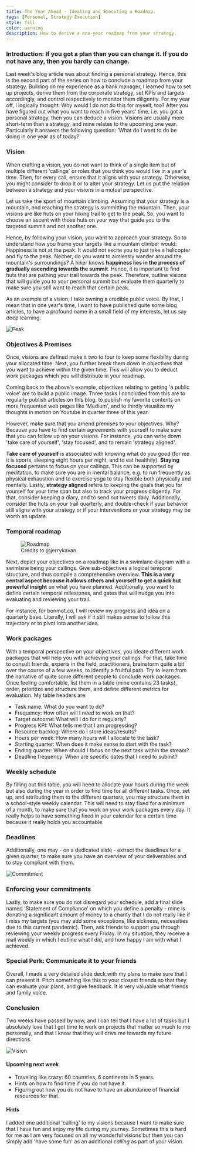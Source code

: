 ```yaml
---
title: The Year Ahead - Ideating and Executing a Roadmap. 
tags: [Personal, Strategy Execution]
style: fill
color: warning
description: How to derive a one-year roadmap from your strategy.
---
```

### Introduction: If you got a plan then you can change it. If you do not have any, then you hardly can change.

Last week's blog article was about finding a personal strategy. Hence, this is the second part of the series on how to conclude a roadmap from your strategy. Building on my experience as a bank manager, I learned how to set up projects, derive them from the corporate strategy, set KPIs and targets accordingly, and control respectively to monitor them diligently. For my year off, I logically thought: Why would I do not do this for myself, too?
After you have figured out what you want to reach in five years' time, i.e. you got a personal strategy, then you can deduce a vision. Visions are usually more short-term than a strategy, and mine relates to the upcoming one year. Particularly it answers the following question: 'What do I want to do be doing in one year as of today?'

### Vision

When crafting a vision, you do not want to think of a single item but of multiple different 'callings' or roles that you think you would like in a year's time. 
Then, for every call, ensure that it aligns with your strategy. Otherwise, you might consider to drop it or to alter your strategy. Let us put the relation between a strategy and your visions in a mutual perspective. 

Let us take the sport of mountain climbing. Assuming that your strategy is a mountain, and reaching the strategy is summitting the mountain. Then, your visions are like huts on your hiking trail to get to the peak. So, you want to choose an ascent with those huts on your way that guide you to the targeted summit and not another one.

Hence, by following your vision, you want to approach your strategy. So to understand how you frame your targets like a mountain climber would:
Happiness is not at the peak. It would not excite you to just take a helicopter and fly to the peak. Neither, do you want to aimlessly wander around the mountain's surroundings? A hiker knows __happiness lies in the process of gradually ascending towards the summit__. 
Hence, it is important to find huts that are pathing your trail towards the peak. Therefore, outline visions that will guide you to your personal summit but evaluate them quarterly to make sure you still want to reach that certain peak. 

As an example of a vision, I take owning a credible public voice. By that, I mean that in one year's time, I want to have published quite some blog articles, to have a profound name in a small field of my interests, let us say deep learning.

![Peak](https://images.unsplash.com/photo-1535224206242-487f7090b5bb?ixlib=rb-1.2.1&ixid=eyJhcHBfaWQiOjEyMDd9&auto=format&fit=crop&w=1350&q=80)

### Objectives & Premises 

Once, visions are defined make it two to four to keep some flexibility during your allocated time. Next, you further break them down in objectives that you want to achieve within the given time. This will allow you to deduct work packages which you will distribute in your roadmap. 

Coming back to the above's example, objectives relating to getting 'a public voice' are to build a public image. Three tasks I concluded from this are to regularly publish articles on this blog, to publish my favorite contents on more frequented web pages like 'Medium', and to thirdly visualize my thoughts in motion on Youtube in quarter three of this year.

However, make sure that you amend premises to your objectives. Why? Because you have to find certain agreements with yourself to make sure that you can follow up on your visions. For instance, you can write down 'take care of yourself', 'stay focused', and to remain 'strategy aligned'. 

__Take care of yourself__ is associated with knowing what do you good (for me it is sports, sleeping eight hours per night, and to eat healthily).
__Staying focused__ pertains to focus on your callings. This can be supported by meditation, to make sure you are in mental balance, e.g. to run frequently as physical exhaustion and to exercise yoga to stay flexible both physically and mentally.
Lastly, __strategy aligned__ refers to keeping the goals that you for yourself for your time span but also to track your progress diligently. For that, consider keeping a diary, and to send out tweets daily. Additionally, consider the huts on your trail quarterly, and double-check if your behavior still aligns with your strategy or if your interventions or your strategy may be worth an update.

### Temporal roadmap

<figure>
  <img src="https://images.unsplash.com/photo-1498637841888-108c6b723fcb?ixlib=rb-1.2.1&ixid=eyJhcHBfaWQiOjEyMDd9&auto=format&fit=crop&w=1491&q=80" alt="Roadmap"/>
  <figcaption>Credits to @jerrykavan.</figcaption>
</figure>

Next, depict your objectives on a roadmap like in a swimlane diagram with a swimlane being your callings. Give sub-objectives a logical temporal structure, and thus compile a comprehensive overview. **This is a very central aspect because it allows others and yourself to get a quick but powerful insight** on what you have planned. Additionally, you want to define certain temporal milestones, and gates that will nudge you into evaluating and reviewing your trail. 

For instance, for bonmot.co, I will review my progress and idea on a quarterly base. Literally, I will ask if it still makes sense to follow this trajectory or to pivot into another idea. 

### Work packages

With a temporal perspective on your objectives, you ideate different work packages that will help you with achieving your callings. For that, take time to consult friends, experts in the field, practitioners, brainstorm quite a bit over the course of a few weeks, to identify a fruitful path. 
Try to learn from the narrative of quite some different people to conclude work packages. Once feeling comfortable, list them in a table (mine contains 23 tasks), order, prioritize and structure them, and define different metrics for evaluation. My table headers are:

- Task name: What do you want to do?
- Frequency: How often will I need to work on that?
- Target outcome: What will I do for it regularly?
- Progress KPI: What tells me that I am progressing?
- Resource backlog: Where do I store ideas/results?
- Hours per week: How many hours will I allocate to the task?
- Starting quarter: When does it make sense to start with the task?
- Ending quarter: When should I focus on the next task within the stream?
- Deadline frequency: When are specific dates that I need to submit?

### Weekly schedule

By filling out this table, you will need to allocate your hours during the week but also during the year in order to find time for all different tasks. Once, set up, and attributing them to the different quarters, you may structure them in a school-style weekly calendar. This will need to stay fixed for a minimum of a month, to make sure that you work on your work packages every day. It really helps to have something fixed in your calendar for a certain time because it really holds you accountable.

### Deadlines

Additionally, one may - on a dedicated slide - extract the deadlines for a given quarter, to make sure you have an overview of your deliverables and to stay compliant with them. 

![Commitment](https://images.unsplash.com/photo-1508726096737-5ac7ca26345f?ixlib=rb-1.2.1&ixid=eyJhcHBfaWQiOjEyMDd9&auto=format&fit=crop&w=1300&q=80)

### Enforcing your commitments

Lastly, to make sure you do not disregard your schedule, add a final slide named 'Statement of Compliance' on which you define a penalty - mine is donating a significant amount of money to a charity that I do not really like if I miss my targets (you may add some exceptions, like sickness, necessities due to this current pandemic). Then, ask friends to support you through reviewing your weekly progress every Friday. 
In my situation, they receive a mail weekly in which I outline what I did, and how happy I am with what I achieved.

### Special Perk: Communicate it to your friends

Overall, I made a very detailed slide deck with my plans to make sure that I can present it. Pitch something like this to your closest friends so that they can evaluate your plans, and give feedback. It is very valuable what friends and family voice. 

### Conclusion

Two weeks have passed by now, and I can tell that I have a lot of tasks but I absolutely love that I got time to work on projects that matter so much to me personally, and that I know that they will drive me towards my future directions.

![Vision](https://images.unsplash.com/photo-1455849318743-b2233052fcff?ixlib=rb-1.2.1&ixid=eyJhcHBfaWQiOjEyMDd9&auto=format&fit=crop&w=1350&q=80)

#### Upcoming next week 
- Traveling like crazy: 60 countries, 6 continents in 5 years. 
- Hints on how to find time if you do not have it.
- Figuring out how you do not have to have an abundance of financial resources for that.

#### Hints

I added one additional 'calling' to my visions because I want to make sure that I have fun and enjoy my life during my journey. Sometimes this is hard for me as I am very focused on all my wonderful visions but then you can simply add 'have some fun' as an additional *calling* as part of your vision. 

<script id="dsq-count-scr" src="//duerr.disqus.com/count.js" async></script>